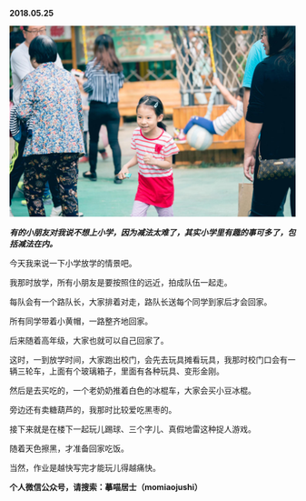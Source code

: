 
          
            
**2018.05.25**



![](img/51001-282416901b53add5.jpg)




***有的小朋友对我说不想上小学，因为减法太难了，其实小学里有趣的事可多了，包括减法在内。***

今天我来说一下小学放学的情景吧。

我那时放学，所有小朋友是要按照住的远近，拍成队伍一起走。

每队会有一个路队长，大家排着对走，路队长送每个同学到家后才会回家。

所有同学带着小黄帽，一路整齐地回家。

后来随着高年级，大家也就可以自己回家了。

这时，一到放学时间，大家跑出校门，会先去玩具摊看玩具，我那时校门口会有一辆三轮车，上面有个玻璃箱子，里面有各种玩具、变形金刚。

然后是去买吃的，一个老奶奶推着白色的冰棍车，大家会买小豆冰棍。

旁边还有卖糖葫芦的，我那时比较爱吃黑枣的。

接下来就是在楼下一起玩儿踢球、三个字儿、真假地雷这种捉人游戏。

随着天色擦黑，才准备回家吃饭。

当然，作业是越快写完才能玩儿得越痛快。


**个人微信公众号，请搜索：摹喵居士（momiaojushi）**

          
        